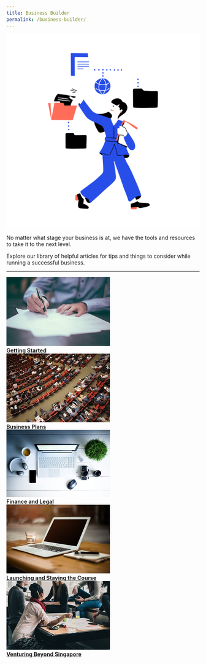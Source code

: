 ```yaml
---
title: Business Builder
permalink: /business-builder/
---
```

![Business Builder](/images/icons/Database-01.png)

No matter what stage your business is at, we have the tools and resources to take it to the next level.

Explore our library of helpful articles for tips and things to consider while running a successful business.

<hr>

<div class ="row is-multiline">
	 <a href="/business-builder/getting-started/test">
    <div class="one-third-column">
			<img src="/images/writing-270px.jpg">
             <div class="text-block">
							 <b>Getting Started</b>
            </div>
   </div>
			</a>
	<a href="/business-builder/business-plan/test">
    <div class="one-third-column">
			<img src="/images/event-270px.jpg">
             <div class="text-block">
							 <b>Business Plans</b>
            </div>
   </div>
	</a>
	<a href="/business-builder/financial-and-legal/test">
    <div class="one-third-column">
							<img src="/images/computer-270px.jpg">
             <div class="text-block">
              <b>Finance and Legal</b>
            </div>
   </div>
	</a>
</div>

<div class ="row is-multiline">
   <a href="/business-builder/launched-and-stay-on-course/test/">
		 <div class="one-third-column">
							<img src="/images/laptop-270px.jpg">
             <div class="text-block">
              <b>Launching and Staying the Course</b>
            </div>
   </div>
		 </a>
	 <a href="/business-builder/venturing-beyond-sg/test/">
    <div class="one-third-column">
							<img src="/images/people-270px.jpg">
             <div class="text-block">
              <b>Venturing Beyond Singapore</b>
            </div>
			</div>
		 </a>
</div>